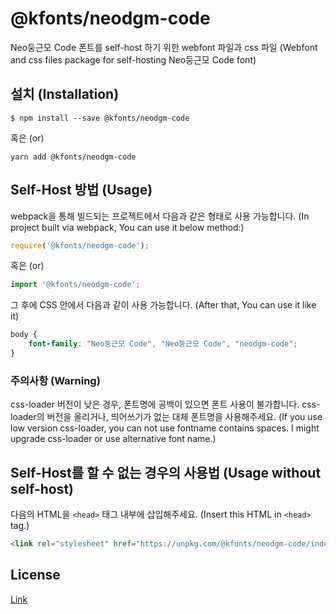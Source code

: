 
# @kfonts/neodgm-code

Neo둥근모 Code 폰트를 self-host 하기 위한 webfont 파일과 css 파일
(Webfont and css files package for self-hosting Neo둥근모 Code font)

## 설치 (Installation)

```
$ npm install --save @kfonts/neodgm-code
```

혹은 (or)

```
yarn add @kfonts/neodgm-code
```

## Self-Host 방법 (Usage)

webpack을 통해 빌드되는 프로젝트에서 다음과 같은 형태로 사용 가능합니다.
(In project built via webpack, You can use it below method:)

```js
require('@kfonts/neodgm-code');
```

혹은 (or)

```js
import '@kfonts/neodgm-code';
```

그 후에 CSS 안에서 다음과 같이 사용 가능합니다.
(After that, You can use it like it)

```css
body {
    font-family: "Neo둥근모 Code", "Neo둥근모 Code", "neodgm-code";
}
```

### 주의사항 (Warning)

css-loader 버전이 낮은 경우, 폰트명에 공백이 있으면 폰트 사용이 불가합니다.
css-loader의 버전을 올리거나, 띄어쓰기가 없는 대체 폰트명을 사용해주세요.
(If you use low version css-loader, you can not use fontname contains spaces.
I might upgrade css-loader or use alternative font name.)

## Self-Host를 할 수 없는 경우의 사용법 (Usage without self-host)

다음의 HTML을 `<head>` 태그 내부에 삽입해주세요.
(Insert this HTML in `<head>` tag.)

```html
<link rel="stylesheet" href="https://unpkg.com/@kfonts/neodgm-code/index.css" />
```

## License

[Link](https://github.com/Dalgona/neodgm/blob/master/LICENSE.txt)